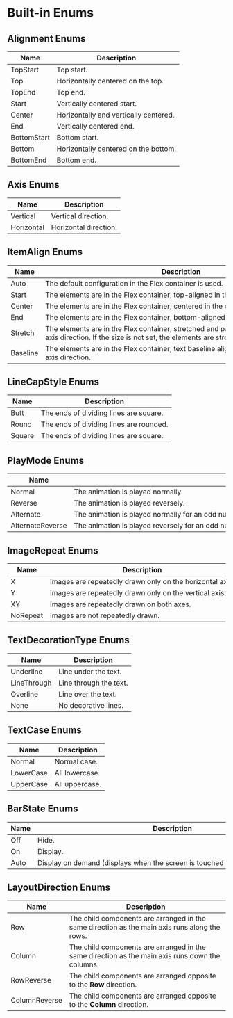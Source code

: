 # Built-in Enums


## Alignment Enums

  | Name | Description | 
| -------- | -------- |
| TopStart | Top&nbsp;start. | 
| Top | Horizontally&nbsp;centered&nbsp;on&nbsp;the&nbsp;top. | 
| TopEnd | Top&nbsp;end. | 
| Start | Vertically&nbsp;centered&nbsp;start. | 
| Center | Horizontally&nbsp;and&nbsp;vertically&nbsp;centered. | 
| End | Vertically&nbsp;centered&nbsp;end. | 
| BottomStart | Bottom&nbsp;start. | 
| Bottom | Horizontally&nbsp;centered&nbsp;on&nbsp;the&nbsp;bottom. | 
| BottomEnd | Bottom&nbsp;end. | 


## Axis Enums

  | Name | Description | 
| -------- | -------- |
| Vertical | Vertical&nbsp;direction. | 
| Horizontal | Horizontal&nbsp;direction. | 


## ItemAlign Enums

  | Name | Description | 
| -------- | -------- |
| Auto | The&nbsp;default&nbsp;configuration&nbsp;in&nbsp;the&nbsp;Flex&nbsp;container&nbsp;is&nbsp;used. | 
| Start | The&nbsp;elements&nbsp;are&nbsp;in&nbsp;the&nbsp;Flex&nbsp;container,&nbsp;top-aligned&nbsp;in&nbsp;the&nbsp;cross-axis&nbsp;direction | 
| Center | The&nbsp;elements&nbsp;are&nbsp;in&nbsp;the&nbsp;Flex&nbsp;container,&nbsp;centered&nbsp;in&nbsp;the&nbsp;cross-axis&nbsp;direction. | 
| End | The&nbsp;elements&nbsp;are&nbsp;in&nbsp;the&nbsp;Flex&nbsp;container,&nbsp;bottom-aligned&nbsp;in&nbsp;the&nbsp;cross-axis&nbsp;direction. | 
| Stretch | The&nbsp;elements&nbsp;are&nbsp;in&nbsp;the&nbsp;Flex&nbsp;container,&nbsp;stretched&nbsp;and&nbsp;padded&nbsp;in&nbsp;the&nbsp;cross-axis&nbsp;direction.&nbsp;If&nbsp;the&nbsp;size&nbsp;is&nbsp;not&nbsp;set,&nbsp;the&nbsp;elements&nbsp;are&nbsp;stretched&nbsp;to&nbsp;the&nbsp;container&nbsp;size. | 
| Baseline | The&nbsp;elements&nbsp;are&nbsp;in&nbsp;the&nbsp;Flex&nbsp;container,&nbsp;text&nbsp;baseline&nbsp;aligned&nbsp;in&nbsp;the&nbsp;cross-axis&nbsp;direction. | 


## LineCapStyle Enums

  | Name | Description | 
| -------- | -------- |
| Butt | The&nbsp;ends&nbsp;of&nbsp;dividing&nbsp;lines&nbsp;are&nbsp;square. | 
| Round | The&nbsp;ends&nbsp;of&nbsp;dividing&nbsp;lines&nbsp;are&nbsp;rounded. | 
| Square | The&nbsp;ends&nbsp;of&nbsp;dividing&nbsp;lines&nbsp;are&nbsp;square. | 


## PlayMode Enums

  | Name | Description | 
| -------- | -------- |
| Normal | The&nbsp;animation&nbsp;is&nbsp;played&nbsp;normally. | 
| Reverse | The&nbsp;animation&nbsp;is&nbsp;played&nbsp;reversely. | 
| Alternate | The&nbsp;animation&nbsp;is&nbsp;played&nbsp;normally&nbsp;for&nbsp;an&nbsp;odd&nbsp;number&nbsp;of&nbsp;times&nbsp;(1,&nbsp;3,&nbsp;5...)&nbsp;and&nbsp;reversely&nbsp;for&nbsp;an&nbsp;even&nbsp;number&nbsp;of&nbsp;times&nbsp;(2,&nbsp;4,&nbsp;6...). | 
| AlternateReverse | The&nbsp;animation&nbsp;is&nbsp;played&nbsp;reversely&nbsp;for&nbsp;an&nbsp;odd&nbsp;number&nbsp;of&nbsp;times&nbsp;(1,&nbsp;3,&nbsp;5...)&nbsp;and&nbsp;normally&nbsp;for&nbsp;an&nbsp;even&nbsp;number&nbsp;of&nbsp;times&nbsp;(2,&nbsp;4,&nbsp;6...). | 


## ImageRepeat Enums

  | Name | Description | 
| -------- | -------- |
| X | Images&nbsp;are&nbsp;repeatedly&nbsp;drawn&nbsp;only&nbsp;on&nbsp;the&nbsp;horizontal&nbsp;axis. | 
| Y | Images&nbsp;are&nbsp;repeatedly&nbsp;drawn&nbsp;only&nbsp;on&nbsp;the&nbsp;vertical&nbsp;axis. | 
| XY | Images&nbsp;are&nbsp;repeatedly&nbsp;drawn&nbsp;on&nbsp;both&nbsp;axes. | 
| NoRepeat | Images&nbsp;are&nbsp;not&nbsp;repeatedly&nbsp;drawn. | 


## TextDecorationType Enums

  | Name | Description | 
| -------- | -------- |
| Underline | Line&nbsp;under&nbsp;the&nbsp;text. | 
| LineThrough | Line&nbsp;through&nbsp;the&nbsp;text. | 
| Overline | Line&nbsp;over&nbsp;the&nbsp;text. | 
| None | No&nbsp;decorative&nbsp;lines. | 


## TextCase Enums

  | Name | Description | 
| -------- | -------- |
| Normal | Normal&nbsp;case. | 
| LowerCase | All&nbsp;lowercase. | 
| UpperCase | All&nbsp;uppercase. | 


## BarState Enums

  | Name | Description | 
| -------- | -------- |
| Off | Hide. | 
| On | Display. | 
| Auto | Display&nbsp;on&nbsp;demand&nbsp;(displays&nbsp;when&nbsp;the&nbsp;screen&nbsp;is&nbsp;touched&nbsp;and&nbsp;disappears&nbsp;after&nbsp;2s). | 

## LayoutDirection Enums

| Name          | Description                                                  |
| ------------- | ------------------------------------------------------------ |
| Row           | The child components are arranged in the same direction as the main axis runs along the rows. |
| Column        | The child components are arranged in the same direction as the main axis runs down the columns. |
| RowReverse    | The child components are arranged opposite to the **Row** direction. |
| ColumnReverse | The child components are arranged opposite to the **Column** direction. |

